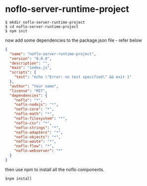noflo-server-runtime-project
============================
```shell
$ mkdir noflo-server-runtime-project
$ cd noflo-server-runtime-project
$ npm init
```

now add some dependencies to the package.json file - refer below


```json
{
  "name": "noflo-server-runtime-project",
  "version": "0.0.0",
  "description": "",
  "main": "index.js",
  "scripts": {
    "test": "echo \"Error: no test specified\" && exit 1"
  },
  "author": "Your name",
  "license": "MIT",
  "dependencies": {
    "noflo": "*",
    "noflo-nodejs": "*",
    "noflo-core": "*",
    "noflo-math": "*",
    "noflo-filesystem": "*",
    "noflo-csv": "*",
    "noflo-strings": "*",
    "noflo-adapters": "*",
    "noflo-objects": "*",
    "noflo-woute": "*",
    "noflo-flow": "*",
    "noflo-webserver": "*"
  }
}
```


then use npm to install all the noflo components.
```
$npm install
```

